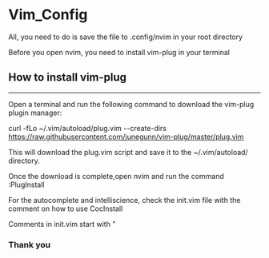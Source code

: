 # Vim_Config

All, you need to do is save the file to .config/nvim in your root directory

Before you open nvim, you need to install vim-plug in your terminal

<h2> How to install vim-plug </h2>
<hr>

Open a terminal and run the following command to download the vim-plug plugin manager:


curl -fLo ~/.vim/autoload/plug.vim --create-dirs \
    https://raw.githubusercontent.com/junegunn/vim-plug/master/plug.vim
    
This will download the plug.vim script and save it to the ~/.vim/autoload/ directory.

Once the download is complete,open nvim and run the command :PlugInstall

For the autocomplete and intelliscience, check the init.vim file with the comment on how to use CocInstall

Comments in init.vim start with "

<h3> Thank you </h3>
